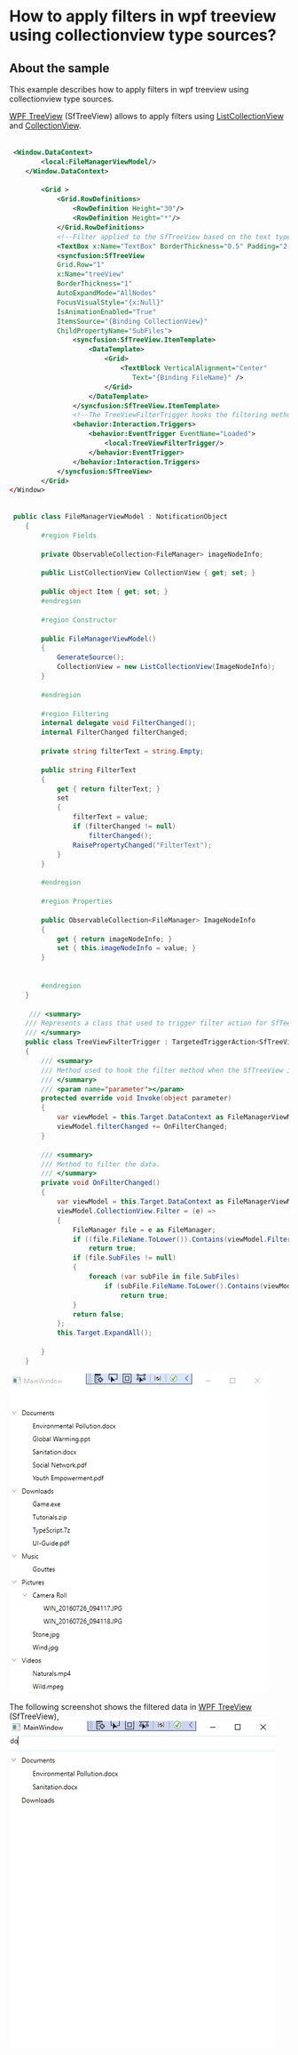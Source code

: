 # How to apply filters in wpf treeview using collectionview type sources?

## About the sample

This example describes how to apply filters in wpf treeview using collectionview type sources.

[WPF TreeView](https://www.syncfusion.com/wpf-controls/treeview) (SfTreeView) allows to apply filters using [ListCollectionView](https://docs.microsoft.com/en-us/dotnet/api/system.windows.data.listcollectionview?view=windowsdesktop-6.0) and [CollectionView](https://docs.microsoft.com/en-us/dotnet/api/system.windows.data.collectionview?view=windowsdesktop-6.0).

``` XML

 <Window.DataContext>
        <local:FileManagerViewModel/>
    </Window.DataContext>

        <Grid >
            <Grid.RowDefinitions>
                <RowDefinition Height="30"/>
                <RowDefinition Height="*"/>
            </Grid.RowDefinitions>
            <!--Filter applied to the SfTreeView based on the text typed in this TextBox.-->
            <TextBox x:Name="TextBox" BorderThickness="0.5" Padding="2,0,2,0" Text="{Binding FilterText, UpdateSourceTrigger=PropertyChanged}" Margin="0,0,0,3" />
            <syncfusion:SfTreeView
            Grid.Row="1"
            x:Name="treeView"
            BorderThickness="1"
            AutoExpandMode="AllNodes"
            FocusVisualStyle="{x:Null}"
            IsAnimationEnabled="True"
            ItemsSource="{Binding CollectionView}"
            ChildPropertyName="SubFiles">
                <syncfusion:SfTreeView.ItemTemplate>
                    <DataTemplate>
                        <Grid>
                            <TextBlock VerticalAlignment="Center"
                               Text="{Binding FileName}" />
                        </Grid>
                    </DataTemplate>
                </syncfusion:SfTreeView.ItemTemplate>
                <!--The TreeViewFilterTrigger hooks the filtering method when the SfTreeView loaded-->
                <behavior:Interaction.Triggers>
                    <behavior:EventTrigger EventName="Loaded">
                        <local:TreeViewFilterTrigger/>
                    </behavior:EventTrigger>
                </behavior:Interaction.Triggers>
            </syncfusion:SfTreeView>
        </Grid>
</Window>

```

``` C#

 public class FileManagerViewModel : NotificationObject
    {
        #region Fields

        private ObservableCollection<FileManager> imageNodeInfo;

        public ListCollectionView CollectionView { get; set; }

        public object Item { get; set; }
        #endregion

        #region Constructor

        public FileManagerViewModel()
        {
            GenerateSource();
            CollectionView = new ListCollectionView(ImageNodeInfo);
        }

        #endregion

        #region Filtering
        internal delegate void FilterChanged();
        internal FilterChanged filterChanged;

        private string filterText = string.Empty;

        public string FilterText
        {
            get { return filterText; }
            set
            {
                filterText = value;
                if (filterChanged != null)
                    filterChanged();
                RaisePropertyChanged("FilterText");
            }
        }

        #endregion

        #region Properties

        public ObservableCollection<FileManager> ImageNodeInfo
        {
            get { return imageNodeInfo; }
            set { this.imageNodeInfo = value; }
        }


        #endregion
    }

     /// <summary>
    /// Represents a class that used to trigger filter action for SfTeeView.
    /// </summary>
    public class TreeViewFilterTrigger : TargetedTriggerAction<SfTreeView>
    {
        /// <summary>
        /// Method used to hook the filter method when the SfTreeView is Loaded.
        /// </summary>
        /// <param name="parameter"></param>
        protected override void Invoke(object parameter)
        {
            var viewModel = this.Target.DataContext as FileManagerViewModel;
            viewModel.filterChanged += OnFilterChanged;
        }

        /// <summary>
        /// Method to filter the data.
        /// </summary>
        private void OnFilterChanged()
        {
            var viewModel = this.Target.DataContext as FileManagerViewModel;
            viewModel.CollectionView.Filter = (e) =>
            {
                FileManager file = e as FileManager;
                if ((file.FileName.ToLower()).Contains(viewModel.FilterText.ToLower()))
                    return true;
                if (file.SubFiles != null)
                {
                    foreach (var subFile in file.SubFiles)
                        if (subFile.FileName.ToLower().Contains(viewModel.FilterText.ToLower()))
                            return true;
                }
                return false;
            };
            this.Target.ExpandAll();

        }
    }

```

![Filter in SfTreeView using ListCollectionView](FilterInTreeView.gif)

The following screenshot shows the filtered data in [WPF TreeView](https://www.syncfusion.com/wpf-controls/treeview) (SfTreeView),
![Shows Filtered Data](FilteredData.png)